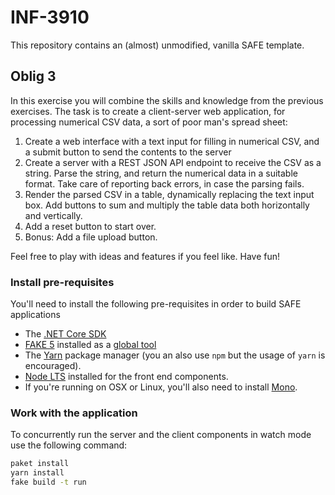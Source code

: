 # INF-3910

This repository contains an (almost) unmodified, vanilla SAFE template.

## Oblig 3

In this exercise you will combine the skills and knowledge from the previous
exercises. The task is to create a client-server web application, for processing
numerical CSV data, a sort of poor man's spread sheet:

1. Create a web interface with a text input for filling in numerical CSV, and a
   submit button to send the contents to the server
2. Create a server with a REST JSON API endpoint to receive the CSV as a string.
   Parse the string, and return the numerical data in a suitable format. Take
   care of reporting back errors, in case the parsing fails.
3. Render the parsed CSV in a table, dynamically replacing the text input box.
   Add buttons to sum and multiply the table data both horizontally and
   vertically.
4. Add a reset button to start over.
5. Bonus: Add a file upload button.

Feel free to play with ideas and features if you feel like. Have fun!

### Install pre-requisites

You'll need to install the following pre-requisites in order to build SAFE applications

* The [.NET Core SDK](https://www.microsoft.com/net/download)
* [FAKE 5](https://fake.build/) installed as a [global tool](https://fake.build/fake-gettingstarted.html#Install-FAKE)
* The [Yarn](https://yarnpkg.com/lang/en/docs/install/) package manager (you an also use `npm` but the usage of `yarn` is encouraged).
* [Node LTS](https://nodejs.org/en/download/) installed for the front end components.
* If you're running on OSX or Linux, you'll also need to install [Mono](https://www.mono-project.com/docs/getting-started/install/).

### Work with the application

To concurrently run the server and the client components in watch mode use the following command:

```bash
paket install
yarn install
fake build -t run
```
